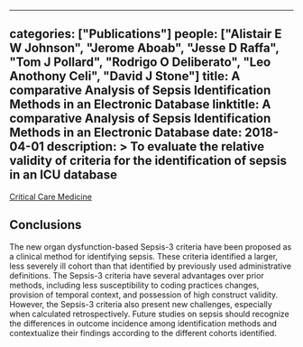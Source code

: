 
---
categories: ["Publications"]
people: ["Alistair E W Johnson", "Jerome Aboab", "Jesse D Raffa", "Tom J Pollard", "Rodrigo O Deliberato", "Leo Anothony Celi", "David J Stone"]
title: A comparative Analysis of Sepsis Identification Methods in an Electronic Database
linktitle: A comparative Analysis of Sepsis Identification Methods in an Electronic Database
date: 2018-04-01
description: >
 To evaluate the relative validity of criteria for the identification of sepsis in an ICU database
---

<a href="https://journals.lww.com/ccmjournal/Abstract/2018/04000/A_Comparative_Analysis_of_Sepsis_Identification.2.aspx" target="_blank">Critical Care Medicine</a>

## Conclusions

The new organ dysfunction-based Sepsis-3 criteria have been proposed as a clinical method for identifying sepsis. These criteria identified a larger, less severely ill cohort than that identified by previously used administrative definitions. The Sepsis-3 criteria have several advantages over prior methods, including less susceptibility to coding practices changes, provision of temporal context, and possession of high construct validity. However, the Sepsis-3 criteria also present new challenges, especially when calculated retrospectively. Future studies on sepsis should recognize the differences in outcome incidence among identification methods and contextualize their findings according to the different cohorts identified.